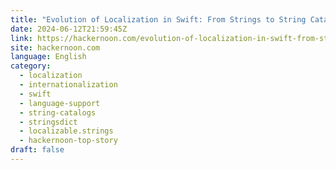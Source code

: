 ```yaml
---
title: "Evolution of Localization in Swift: From Strings to String Catalogs"
date: 2024-06-12T21:59:45Z
link: https://hackernoon.com/evolution-of-localization-in-swift-from-strings-to-string-catalogs?source=rss&utm_medium=RSS&utm_source=news.12bit.vn
site: hackernoon.com
language: English
category:
  - localization
  - internationalization
  - swift
  - language-support
  - string-catalogs
  - stringsdict
  - localizable.strings
  - hackernoon-top-story
draft: false
---
```

